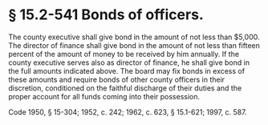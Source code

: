 # § 15.2-541 Bonds of officers.

<p>The county executive shall give bond in the amount of not less than $5,000. The director of finance shall give bond in the amount of not less than fifteen percent of the amount of money to be received by him annually. If the county executive serves also as director of finance, he shall give bond in the full amounts indicated above. The board may fix bonds in excess of these amounts and require bonds of other county officers in their discretion, conditioned on the faithful discharge of their duties and the proper account for all funds coming into their possession.</p><p>Code 1950, § 15-304; 1952, c. 242; 1962, c. 623, § 15.1-621; 1997, c. 587.</p>